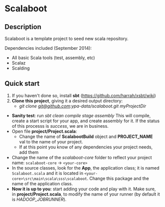# Scalaboot

## Description

Scalaboot is a template project to seed new scala repository. 

Dependencies included (September 2014): 

- All basic Scala tools (test, assembly, etc)
- Scalaz
- Scalding

## Quick start

1. If you haven't done so, install **sbt** (https://github.com/harrah/xsbt/wiki)
2. **Clone this project**, giving it a desired output directory: 
	- *git clone git@github.com:ypa-data/scalaboot.git myProjectDir*
- **Sanity test**: run *sbt clean compile stage assembly* This will compile, create a start script for your app, and create assembly for it. If the status of this processs is *success*, we are in business. 
- Open file **project/Project.scala**: 
	- Change the name of **ScalabootBuild** object and **PROJECT_NAME** val to the name of your project.
	- If at this point you know of any dependencies your project needs, add them
- Change the name of the *scalaboot-core* folder to reflect your project name: `scalaboot-core` &rarr; `<your-core>`
- In the source classes, look for the **App**, the application class; it is named `Scalaboot.scala` and it is located in `<your-core>\src\main\scala\sss\scalaboot`. Change this package and the name of the application class.
- **Now it is up to you**: start adding your code and play with it. Make sure, in **project/Project.scala**, to modify the name of your runner (by default it is *HADOOP_JOBRUNNER*). 

